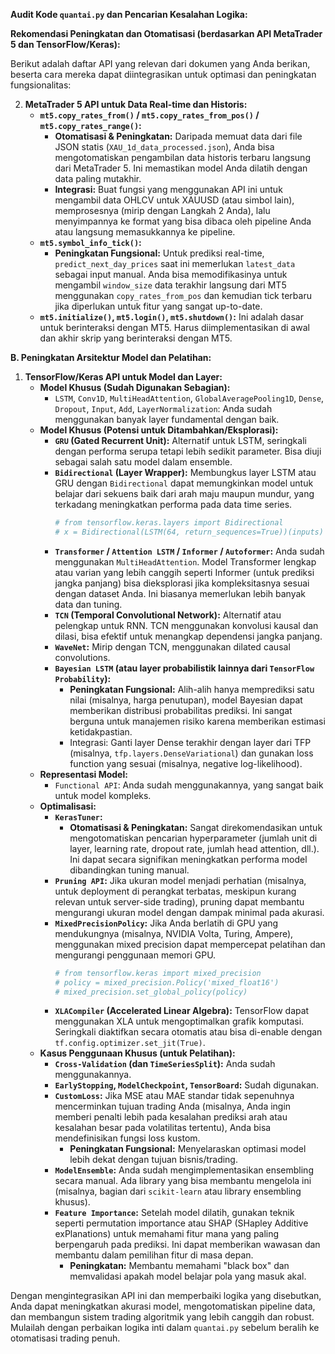 **Audit Kode `quantai.py` dan Pencarian Kesalahan Logika:**

**Rekomendasi Peningkatan dan Otomatisasi (berdasarkan API MetaTrader 5 dan TensorFlow/Keras):**

Berikut adalah daftar API yang relevan dari dokumen yang Anda berikan, beserta cara mereka dapat diintegrasikan untuk optimasi dan peningkatan fungsionalitas:

2.  **MetaTrader 5 API untuk Data Real-time dan Historis:**
    * **`mt5.copy_rates_from()` / `mt5.copy_rates_from_pos()` / `mt5.copy_rates_range()`:**
        * **Otomatisasi & Peningkatan:** Daripada memuat data dari file JSON statis (`XAU_1d_data_processed.json`), Anda bisa mengotomatiskan pengambilan data historis terbaru langsung dari MetaTrader 5. Ini memastikan model Anda dilatih dengan data paling mutakhir.
        * **Integrasi:** Buat fungsi yang menggunakan API ini untuk mengambil data OHLCV untuk XAUUSD (atau simbol lain), memprosesnya (mirip dengan Langkah 2 Anda), lalu menyimpannya ke format yang bisa dibaca oleh pipeline Anda atau langsung memasukkannya ke pipeline.
    * **`mt5.symbol_info_tick()`:**
        * **Peningkatan Fungsional:** Untuk prediksi real-time, `predict_next_day_prices` saat ini memerlukan `latest_data` sebagai input manual. Anda bisa memodifikasinya untuk mengambil `window_size` data terakhir langsung dari MT5 menggunakan `copy_rates_from_pos` dan kemudian tick terbaru jika diperlukan untuk fitur yang sangat up-to-date.
    * **`mt5.initialize()`, `mt5.login()`, `mt5.shutdown()`:** Ini adalah dasar untuk berinteraksi dengan MT5. Harus diimplementasikan di awal dan akhir skrip yang berinteraksi dengan MT5.

**B. Peningkatan Arsitektur Model dan Pelatihan:**

1.  **TensorFlow/Keras API untuk Model dan Layer:**
    * **Model Khusus (Sudah Digunakan Sebagian):**
        * `LSTM`, `Conv1D`, `MultiHeadAttention`, `GlobalAveragePooling1D`, `Dense`, `Dropout`, `Input`, `Add`, `LayerNormalization`: Anda sudah menggunakan banyak layer fundamental dengan baik.
    * **Model Khusus (Potensi untuk Ditambahkan/Eksplorasi):**
        * **`GRU` (Gated Recurrent Unit):** Alternatif untuk LSTM, seringkali dengan performa serupa tetapi lebih sedikit parameter. Bisa diuji sebagai salah satu model dalam ensemble.
        * **`Bidirectional` (Layer Wrapper):** Membungkus layer LSTM atau GRU dengan `Bidirectional` dapat memungkinkan model untuk belajar dari sekuens baik dari arah maju maupun mundur, yang terkadang meningkatkan performa pada data time series.
            ```python
            # from tensorflow.keras.layers import Bidirectional
            # x = Bidirectional(LSTM(64, return_sequences=True))(inputs)
            ```
        * **`Transformer` / `Attention LSTM` / `Informer` / `Autoformer`:** Anda sudah menggunakan `MultiHeadAttention`. Model Transformer lengkap atau varian yang lebih canggih seperti Informer (untuk prediksi jangka panjang) bisa dieksplorasi jika kompleksitasnya sesuai dengan dataset Anda. Ini biasanya memerlukan lebih banyak data dan tuning.
        * **`TCN` (Temporal Convolutional Network):** Alternatif atau pelengkap untuk RNN. TCN menggunakan konvolusi kausal dan dilasi, bisa efektif untuk menangkap dependensi jangka panjang.
        * **`WaveNet`:** Mirip dengan TCN, menggunakan dilated causal convolutions.
        * **`Bayesian LSTM` (atau layer probabilistik lainnya dari `TensorFlow Probability`):**
            * **Peningkatan Fungsional:** Alih-alih hanya memprediksi satu nilai (misalnya, harga penutupan), model Bayesian dapat memberikan distribusi probabilitas prediksi. Ini sangat berguna untuk manajemen risiko karena memberikan estimasi ketidakpastian.
            * Integrasi: Ganti layer Dense terakhir dengan layer dari TFP (misalnya, `tfp.layers.DenseVariational`) dan gunakan loss function yang sesuai (misalnya, negative log-likelihood).
    * **Representasi Model:**
        * `Functional API`: Anda sudah menggunakannya, yang sangat baik untuk model kompleks.
    * **Optimalisasi:**
        * **`KerasTuner`:**
            * **Otomatisasi & Peningkatan:** Sangat direkomendasikan untuk mengotomatiskan pencarian hyperparameter (jumlah unit di layer, learning rate, dropout rate, jumlah head attention, dll.). Ini dapat secara signifikan meningkatkan performa model dibandingkan tuning manual.
        * **`Pruning API`:** Jika ukuran model menjadi perhatian (misalnya, untuk deployment di perangkat terbatas, meskipun kurang relevan untuk server-side trading), pruning dapat membantu mengurangi ukuran model dengan dampak minimal pada akurasi.
        * **`MixedPrecisionPolicy`:** Jika Anda berlatih di GPU yang mendukungnya (misalnya, NVIDIA Volta, Turing, Ampere), menggunakan mixed precision dapat mempercepat pelatihan dan mengurangi penggunaan memori GPU.
            ```python
            # from tensorflow.keras import mixed_precision
            # policy = mixed_precision.Policy('mixed_float16')
            # mixed_precision.set_global_policy(policy)
            ```
        * **`XLACompiler` (Accelerated Linear Algebra):** TensorFlow dapat menggunakan XLA untuk mengoptimalkan grafik komputasi. Seringkali diaktifkan secara otomatis atau bisa di-enable dengan `tf.config.optimizer.set_jit(True)`.
    * **Kasus Penggunaan Khusus (untuk Pelatihan):**
        * **`Cross-Validation` (dan `TimeSeriesSplit`):** Anda sudah menggunakannya.
        * **`EarlyStopping`, `ModelCheckpoint`, `TensorBoard`:** Sudah digunakan.
        * **`CustomLoss`:** Jika MSE atau MAE standar tidak sepenuhnya mencerminkan tujuan trading Anda (misalnya, Anda ingin memberi penalti lebih pada kesalahan prediksi arah atau kesalahan besar pada volatilitas tertentu), Anda bisa mendefinisikan fungsi loss kustom.
            * **Peningkatan Fungsional:** Menyelaraskan optimasi model lebih dekat dengan tujuan bisnis/trading.
        * **`ModelEnsemble`:** Anda sudah mengimplementasikan ensembling secara manual. Ada library yang bisa membantu mengelola ini (misalnya, bagian dari `scikit-learn` atau library ensembling khusus).
        * **`Feature Importance`:** Setelah model dilatih, gunakan teknik seperti permutation importance atau SHAP (SHapley Additive exPlanations) untuk memahami fitur mana yang paling berpengaruh pada prediksi. Ini dapat memberikan wawasan dan membantu dalam pemilihan fitur di masa depan.
            * **Peningkatan:** Membantu memahami "black box" dan memvalidasi apakah model belajar pola yang masuk akal.

Dengan mengintegrasikan API ini dan memperbaiki logika yang disebutkan, Anda dapat meningkatkan akurasi model, mengotomatiskan pipeline data, dan membangun sistem trading algoritmik yang lebih canggih dan robust. Mulailah dengan perbaikan logika inti dalam `quantai.py` sebelum beralih ke otomatisasi trading penuh.
